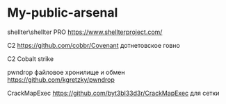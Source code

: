 # My-public-arsenal

shellter\shellter PRO https://www.shellterproject.com/

С2 https://github.com/cobbr/Covenant дотнетовское говно

С2 Cobalt strike

pwndrop файловое хронилище и обмен https://github.com/kgretzky/pwndrop

CrackMapExec https://github.com/byt3bl33d3r/CrackMapExec для сетки
